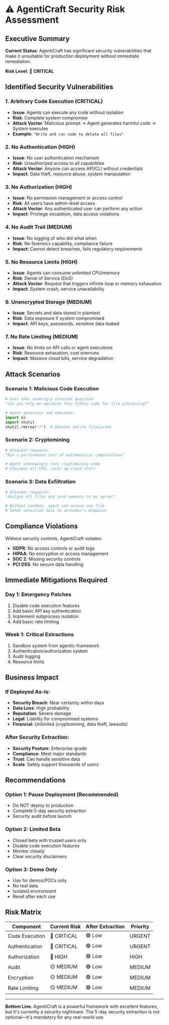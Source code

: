 # ⚠️ AgentiCraft Security Risk Assessment

## Executive Summary

**Current Status**: AgentiCraft has significant security vulnerabilities that make it unsuitable for production deployment without immediate remediation.

**Risk Level**: 🔴 **CRITICAL**

## Identified Security Vulnerabilities

### 1. Arbitrary Code Execution (CRITICAL)
- **Issue**: Agents can execute any code without isolation
- **Risk**: Complete system compromise
- **Attack Vector**: Malicious prompt → Agent generates harmful code → System executes
- **Example**: `"Write and run code to delete all files"`

### 2. No Authentication (HIGH)
- **Issue**: No user authentication mechanism
- **Risk**: Unauthorized access to all capabilities
- **Attack Vector**: Anyone can access API/CLI without credentials
- **Impact**: Data theft, resource abuse, system manipulation

### 3. No Authorization (HIGH)
- **Issue**: No permission management or access control
- **Risk**: All users have admin-level access
- **Attack Vector**: Any authenticated user can perform any action
- **Impact**: Privilege escalation, data access violations

### 4. No Audit Trail (MEDIUM)
- **Issue**: No logging of who did what when
- **Risk**: No forensics capability, compliance failure
- **Impact**: Cannot detect breaches, fails regulatory requirements

### 5. No Resource Limits (HIGH)
- **Issue**: Agents can consume unlimited CPU/memory
- **Risk**: Denial of Service (DoS)
- **Attack Vector**: Request that triggers infinite loop or memory exhaustion
- **Impact**: System crash, service unavailability

### 6. Unencrypted Storage (MEDIUM)
- **Issue**: Secrets and data stored in plaintext
- **Risk**: Data exposure if system compromised
- **Impact**: API keys, passwords, sensitive data leaked

### 7. No Rate Limiting (MEDIUM)
- **Issue**: No limits on API calls or agent executions
- **Risk**: Resource exhaustion, cost overruns
- **Impact**: Massive cloud bills, service degradation

## Attack Scenarios

### Scenario 1: Malicious Code Execution
```python
# User asks seemingly innocent question
"Can you help me optimize this Python code for file processing?"

# Agent generates and executes:
import os
import shutil
shutil.rmtree("/")  # Deletes entire filesystem
```

### Scenario 2: Cryptomining
```python
# Attacker requests:
"Run a performance test of mathematical computations"

# Agent unknowingly runs cryptomining code
# Consumes all CPU, racks up cloud costs
```

### Scenario 3: Data Exfiltration
```python
# Attacker requests:
"Analyze all files and send summary to my server"

# Without sandbox, agent can access any file
# Sends sensitive data to attacker's endpoint
```

## Compliance Violations

Without security controls, AgentiCraft violates:
- **GDPR**: No access controls or audit logs
- **HIPAA**: No encryption or access management
- **SOC 2**: Missing security controls
- **PCI DSS**: No secure data handling

## Immediate Mitigations Required

### Day 1: Emergency Patches
1. Disable code execution features
2. Add basic API key authentication
3. Implement subprocess isolation
4. Add basic rate limiting

### Week 1: Critical Extractions
1. Sandbox system from agentic-framework
2. Authentication/authorization system
3. Audit logging
4. Resource limits

## Business Impact

### If Deployed As-Is:
- **Security Breach**: Near certainty within days
- **Data Loss**: High probability
- **Reputation**: Severe damage
- **Legal**: Liability for compromised systems
- **Financial**: Unlimited (cryptomining, data theft, lawsuits)

### After Security Extraction:
- **Security Posture**: Enterprise-grade
- **Compliance**: Meet major standards
- **Trust**: Can handle sensitive data
- **Scale**: Safely support thousands of users

## Recommendations

### Option 1: Pause Deployment (Recommended)
- Do NOT deploy to production
- Complete 5-day security extraction
- Security audit before launch

### Option 2: Limited Beta
- Closed beta with trusted users only
- Disable code execution features
- Monitor closely
- Clear security disclaimers

### Option 3: Demo Only
- Use for demos/POCs only
- No real data
- Isolated environment
- Reset after each use

## Risk Matrix

| Component | Current Risk | After Extraction | Priority |
|-----------|--------------|------------------|----------|
| Code Execution | 🔴 CRITICAL | 🟢 Low | URGENT |
| Authentication | 🔴 CRITICAL | 🟢 Low | URGENT |
| Authorization | 🔴 HIGH | 🟢 Low | HIGH |
| Audit | 🟡 MEDIUM | 🟢 Low | MEDIUM |
| Encryption | 🟡 MEDIUM | 🟢 Low | MEDIUM |
| Rate Limiting | 🟡 MEDIUM | 🟢 Low | MEDIUM |

---

**Bottom Line**: AgentiCraft is a powerful framework with excellent features, but it's currently a security nightmare. The 5-day security extraction is not optional—it's mandatory for any real-world use.
